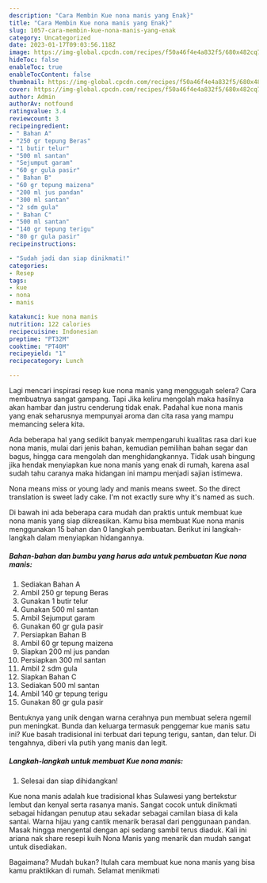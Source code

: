 ```yaml
---
description: "Cara Membin Kue nona manis yang Enak}"
title: "Cara Membin Kue nona manis yang Enak}"
slug: 1057-cara-membin-kue-nona-manis-yang-enak
category: Uncategorized
date: 2023-01-17T09:03:56.118Z
image: https://img-global.cpcdn.com/recipes/f50a46f4e4a832f5/680x482cq70/kue-nona-manis-foto-resep-utama.jpg
hideToc: false
enableToc: true
enableTocContent: false
thumbnail: https://img-global.cpcdn.com/recipes/f50a46f4e4a832f5/680x482cq70/kue-nona-manis-foto-resep-utama.jpg
cover: https://img-global.cpcdn.com/recipes/f50a46f4e4a832f5/680x482cq70/kue-nona-manis-foto-resep-utama.jpg
author: Admin
authorAv: notfound
ratingvalue: 3.4
reviewcount: 3
recipeingredient:
- " Bahan A"
- "250 gr tepung Beras"
- "1 butir telur"
- "500 ml santan"
- "Sejumput garam"
- "60 gr gula pasir"
- " Bahan B"
- "60 gr tepung maizena"
- "200 ml jus pandan"
- "300 ml santan"
- "2 sdm gula"
- " Bahan C"
- "500 ml santan"
- "140 gr tepung terigu"
- "80 gr gula pasir"
recipeinstructions:

- "Sudah jadi dan siap dinikmati!"
categories:
- Resep
tags:
- kue
- nona
- manis

katakunci: kue nona manis 
nutrition: 122 calories
recipecuisine: Indonesian
preptime: "PT32M"
cooktime: "PT40M"
recipeyield: "1"
recipecategory: Lunch

---
```



Lagi mencari inspirasi resep kue nona manis yang menggugah selera? Cara membuatnya sangat gampang. Tapi Jika keliru mengolah maka hasilnya akan hambar dan justru cenderung tidak enak. Padahal kue nona manis yang enak seharusnya mempunyai aroma dan cita rasa yang mampu memancing selera kita.


Ada beberapa hal yang sedikit banyak mempengaruhi kualitas rasa dari kue nona manis, mulai dari jenis bahan, kemudian pemilihan bahan segar dan bagus, hingga cara mengolah dan menghidangkannya. Tidak usah bingung jika hendak menyiapkan kue nona manis yang enak di rumah, karena asal sudah tahu caranya maka hidangan ini mampu menjadi sajian istimewa.

Nona means miss or young lady and manis means sweet. So the direct translation is sweet lady cake. I&#39;m not exactly sure why it&#39;s named as such.


Di bawah ini ada beberapa cara mudah dan praktis untuk membuat kue nona manis yang siap dikreasikan. Kamu bisa membuat Kue nona manis menggunakan 15 bahan dan 0 langkah pembuatan. Berikut ini langkah-langkah dalam menyiapkan hidangannya.

<!--inarticleads1-->

##### Bahan-bahan dan bumbu yang harus ada untuk pembuatan Kue nona manis:

1. Sediakan  Bahan A
1. Ambil 250 gr tepung Beras
1. Gunakan 1 butir telur
1. Gunakan 500 ml santan
1. Ambil Sejumput garam
1. Gunakan 60 gr gula pasir
1. Persiapkan  Bahan B
1. Ambil 60 gr tepung maizena
1. Siapkan 200 ml jus pandan
1. Persiapkan 300 ml santan
1. Ambil 2 sdm gula
1. Siapkan  Bahan C
1. Sediakan 500 ml santan
1. Ambil 140 gr tepung terigu
1. Gunakan 80 gr gula pasir


Bentuknya yang unik dengan warna cerahnya pun membuat selera ngemil pun meningkat. Bunda dan keluarga termasuk penggemar kue manis satu ini? Kue basah tradisional ini terbuat dari tepung terigu, santan, dan telur. Di tengahnya, diberi vla putih yang manis dan legit. 

<!--inarticleads2-->

##### Langkah-langkah untuk membuat Kue nona manis:


1. Selesai dan siap dihidangkan!

Kue nona manis adalah kue tradisional khas Sulawesi yang bertekstur lembut dan kenyal serta rasanya manis. Sangat cocok untuk dinikmati sebagai hidangan penutup atau sekadar sebagai camilan biasa di kala santai. Warna hijau yang cantik menarik berasal dari penggunaan pandan. Masak hingga mengental dengan api sedang sambil terus diaduk. Kali ini ariana nak share resepi kuih Nona Manis yang menarik dan mudah sangat untuk disediakan. 

Bagaimana? Mudah bukan? Itulah cara membuat kue nona manis yang bisa kamu praktikkan di rumah. Selamat menikmati
